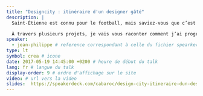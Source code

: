 ```yaml
---
title: "Designcity : itinéraire d'un designer gâté"
description: |
  Saint-Étienne est connu pour le football, mais saviez-vous que c’est aussi la ville du design ? En ce qui me concerne, c’est la ville que j’ai longtemps adoré détester, mais qui a façonné le designer que je suis aujourd’hui.

  À travers plusieurs projets, je vais vous raconter comment j’ai progressivement adopté une ville qui est devenu pour moi l'endroit idéal pour exercer ma profession.
speaker:
  - jean-philippe # reference correspondant à celle du fichier spearkers dans _data
type: lt
symbol: crea # icone
date: 2017-05-19 14:45:00 +0200 # heure de début du talk
lang: fr # langue du talk
display-order: 9 # ordre d'affichage sur le site
video: # url vers la video
slides:  https://speakerdeck.com/cabaroc/design-city-itineraire-dun-designer-gate
---
```

